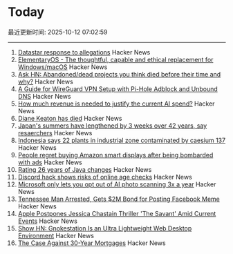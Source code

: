 # Today

最近更新时间: 2025-10-12 07:02:59

--- 
1. [Datastar response to allegations](https://data-star.dev/essays/greedy_developer) Hacker News
2. [ElementaryOS - The thoughtful, capable and ethical replacement for Windows/macOS](https://elementary.io/) Hacker News
3. [Ask HN: Abandoned/dead projects you think died before their time and why?](https://news.ycombinator.com/item?id=45553132) Hacker News
4. [A Guide for WireGuard VPN Setup with Pi-Hole Adblock and Unbound DNS](https://psyonik.tech/posts/a-guide-for-wireguard-vpn-setup-with-pi-hole-adblock-and-unbound-dns/) Hacker News
5. [How much revenue is needed to justify the current AI spend?](https://pracap.com/an-ai-addendum/) Hacker News
6. [Diane Keaton has died](https://www.nytimes.com/2025/10/11/movies/diane-keaton-dead.html) Hacker News
7. [Japan's summers have lengthened by 3 weeks over 42 years, say resaerchers](https://english.kyodonews.net/articles/-/62626) Hacker News
8. [Indonesia says 22 plants in industrial zone contaminated by caesium 137](https://www.reuters.com/sustainability/boards-policy-regulation/indonesia-says-22-plants-industrial-zone-near-jakarta-contaminated-by-caesium-2025-10-08/) Hacker News
9. [People regret buying Amazon smart displays after being bombarded with ads](https://arstechnica.com/gadgets/2025/10/people-regret-buying-amazon-smart-displays-after-being-bombarded-with-ads/) Hacker News
10. [Rating 26 years of Java changes](https://neilmadden.blog/2025/09/12/rating-26-years-of-java-changes/) Hacker News
11. [Discord hack shows risks of online age checks](https://news.sky.com/story/discord-hack-shows-dangers-of-online-age-checks-as-internet-policing-hopes-put-to-the-test-13447618) Hacker News
12. [Microsoft only lets you opt out of AI photo scanning 3x a year](https://hardware.slashdot.org/story/25/10/11/0238213/microsofts-onedrive-begins-testing-face-recognizing-ai-for-photos-for-some-preview-users) Hacker News
13. [Tennessee Man Arrested, Gets $2M Bond for Posting Facebook Meme](https://reason.com/2025/10/10/tennessee-man-arrested-gets-2-million-bond-for-posting-facebook-meme/) Hacker News
14. [Apple Postpones Jessica Chastain Thriller 'The Savant' Amid Current Events](https://deadline.com/2025/09/the-savant-jessica-chastain-postponed-apple-1236553658/) Hacker News
15. [Show HN: Gnokestation Is an Ultra Lightweight Web Desktop Environment](https://gnokestation.netlify.app) Hacker News
16. [The Case Against 30-Year Mortgages](https://www.wsj.com/opinion/the-case-against-30-year-mortgages-0cbd6d56) Hacker News
